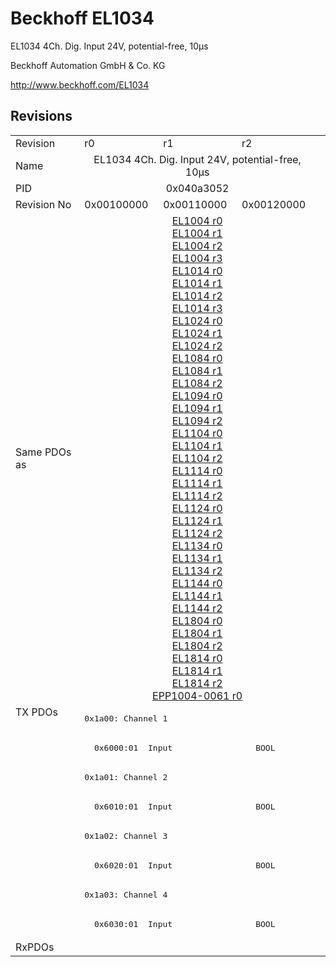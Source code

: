 # Beckhoff EL1034

EL1034 4Ch. Dig. Input 24V, potential-free, 10µs

Beckhoff Automation GmbH & Co. KG

http://www.beckhoff.com/EL1034

## Revisions
<table>
<tr >
<td>Revision</td>
<td>r0</td>
<td>r1</td>
<td>r2</td>
</tr>
<tr >
<td>Name</td>
<td colspan=3 align="center">EL1034 4Ch. Dig. Input 24V, potential-free, 10µs</td>
</tr>
<tr >
<td>PID</td>
<td colspan=3 align="center">0x040a3052</td>
</tr>
<tr >
<td>Revision No</td>
<td>0x00100000</td>
<td>0x00110000</td>
<td>0x00120000</td>
</tr>
<tr >
<td>Same PDOs as</td>
<td colspan=3 align="center"><a href="EL1004">EL1004 r0</a><br/><a href="EL1004">EL1004 r1</a><br/><a href="EL1004">EL1004 r2</a><br/><a href="EL1004">EL1004 r3</a><br/><a href="EL1014">EL1014 r0</a><br/><a href="EL1014">EL1014 r1</a><br/><a href="EL1014">EL1014 r2</a><br/><a href="EL1014">EL1014 r3</a><br/><a href="EL1024">EL1024 r0</a><br/><a href="EL1024">EL1024 r1</a><br/><a href="EL1024">EL1024 r2</a><br/><a href="EL1084">EL1084 r0</a><br/><a href="EL1084">EL1084 r1</a><br/><a href="EL1084">EL1084 r2</a><br/><a href="EL1094">EL1094 r0</a><br/><a href="EL1094">EL1094 r1</a><br/><a href="EL1094">EL1094 r2</a><br/><a href="EL1104">EL1104 r0</a><br/><a href="EL1104">EL1104 r1</a><br/><a href="EL1104">EL1104 r2</a><br/><a href="EL1114">EL1114 r0</a><br/><a href="EL1114">EL1114 r1</a><br/><a href="EL1114">EL1114 r2</a><br/><a href="EL1124">EL1124 r0</a><br/><a href="EL1124">EL1124 r1</a><br/><a href="EL1124">EL1124 r2</a><br/><a href="EL1134">EL1134 r0</a><br/><a href="EL1134">EL1134 r1</a><br/><a href="EL1134">EL1134 r2</a><br/><a href="EL1144">EL1144 r0</a><br/><a href="EL1144">EL1144 r1</a><br/><a href="EL1144">EL1144 r2</a><br/><a href="EL1804">EL1804 r0</a><br/><a href="EL1804">EL1804 r1</a><br/><a href="EL1804">EL1804 r2</a><br/><a href="EL1814">EL1814 r0</a><br/><a href="EL1814">EL1814 r1</a><br/><a href="EL1814">EL1814 r2</a><br/><a href="EPP1004-0061">EPP1004-0061 r0</a></td>
</tr>
<tr class="txpdo pdosection">
<td rowspan=8 valign=top>TX PDOs</td>
<td colspan=3 align="left"><pre>0x1a00: Channel 1</pre></td>
<td></td>
</tr>
<tr class="txpdo">
<td colspan=3 align="left"><pre>  0x6000:01  Input                 BOOL</pre></td>
</tr>
<tr class="txpdo pdosection">
<td colspan=3 align="left"><pre>0x1a01: Channel 2</pre></td>
</tr>
<tr class="txpdo">
<td colspan=3 align="left"><pre>  0x6010:01  Input                 BOOL</pre></td>
</tr>
<tr class="txpdo pdosection">
<td colspan=3 align="left"><pre>0x1a02: Channel 3</pre></td>
</tr>
<tr class="txpdo">
<td colspan=3 align="left"><pre>  0x6020:01  Input                 BOOL</pre></td>
</tr>
<tr class="txpdo pdosection">
<td colspan=3 align="left"><pre>0x1a03: Channel 4</pre></td>
</tr>
<tr class="txpdo">
<td colspan=3 align="left"><pre>  0x6030:01  Input                 BOOL</pre></td>
</tr>
<tr >
<td>RxPDOs</td>
<td colspan=3 align="left"></td>
</tr>
</table>

